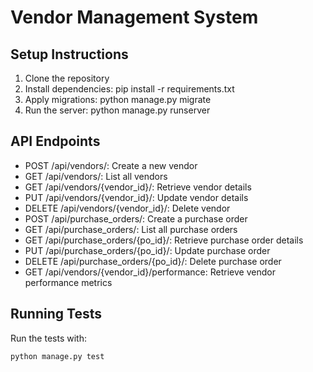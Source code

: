 # Vendor Management System

## Setup Instructions
1. Clone the repository
2. Install dependencies: pip install -r requirements.txt
3. Apply migrations: python manage.py migrate
4. Run the server: python manage.py runserver

## API Endpoints
- POST /api/vendors/: Create a new vendor
- GET /api/vendors/: List all vendors
- GET /api/vendors/{vendor_id}/: Retrieve vendor details
- PUT /api/vendors/{vendor_id}/: Update vendor details
- DELETE /api/vendors/{vendor_id}/: Delete vendor
- POST /api/purchase_orders/: Create a purchase order
- GET /api/purchase_orders/: List all purchase orders
- GET /api/purchase_orders/{po_id}/: Retrieve purchase order details
- PUT /api/purchase_orders/{po_id}/: Update purchase order
- DELETE /api/purchase_orders/{po_id}/: Delete purchase order
- GET /api/vendors/{vendor_id}/performance: Retrieve vendor performance metrics

## Running Tests
Run the tests with:
```bash
python manage.py test
